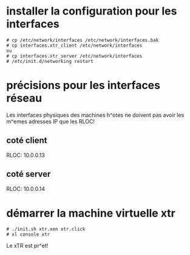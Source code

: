 # installer la configuration pour les interfaces

	# cp /etc/network/interfaces /etc/network/interfaces.bak
	# cp interfaces.xtr_client /etc/network/interfaces
	ou
	# cp interfaces.xtr_server /etc/network/interfaces
	# /etc/init.d/networking restart

# précisions pour les interfaces réseau

Les interfaces physiques des machines h^otes ne doivent pas avoir les m^emes adresses IP que les RLOC!

## coté client

RLOC: 10.0.0.13

## coté server

RLOC: 10.0.0.14

# démarrer la machine virtuelle xtr

	# ./init.sh xtr.xen xtr.click
	# xl console xtr

Le xTR est pr^et!
